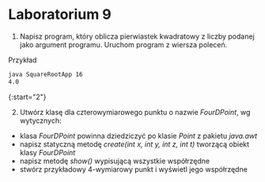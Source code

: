 # Laboratorium 9

1. Napisz program, który oblicza pierwiastek kwadratowy z liczby podanej jako argument programu. Uruchom program z wiersza poleceń.

Przykład

```bash
java SquareRootApp 16
4.0
```

{:start="2"}

2. Utwórz klasę dla czterowymiarowego punktu o nazwie *FourDPoint*, wg wytycznych:
- klasa *FourDPoint* powinna dziedziczyć po klasie *Point* z pakietu *java.awt*
- napisz statyczną metodę *create(int x, int y, int z, int t)* tworzącą obiekt klasy *FourDPoint*
- napisz metodę *show()* wypisującą wszystkie współrzędne
- stwórz przykładowy 4-wymiarowy punkt i wyświetl jego współrzędne
 
